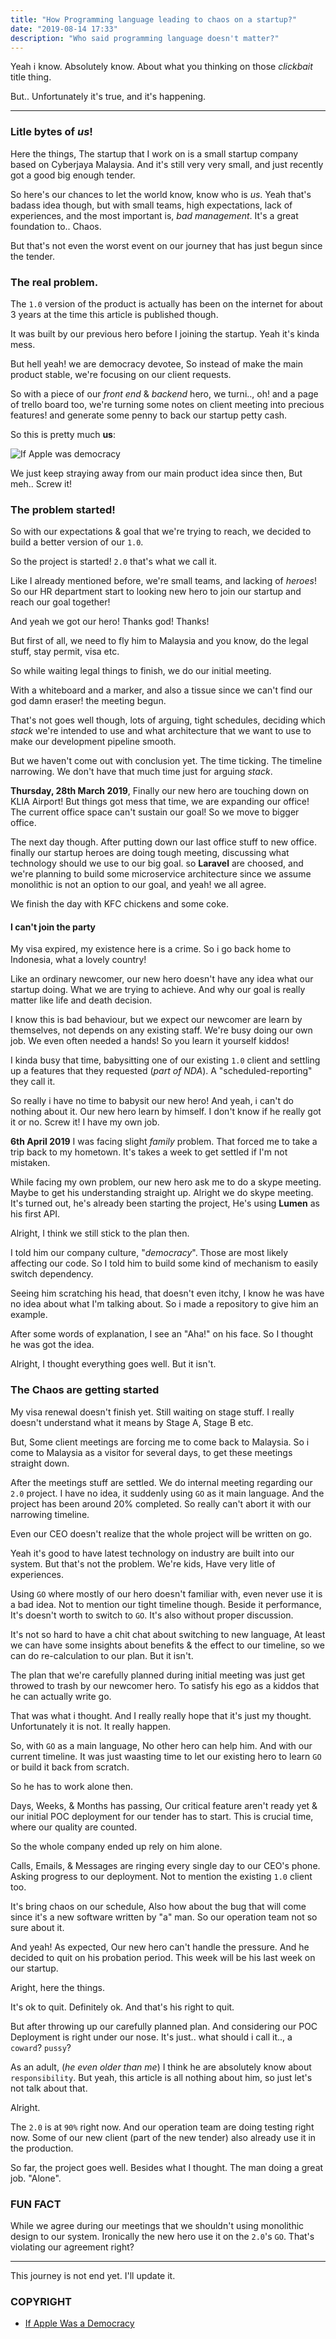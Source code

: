 ```yaml
---
title: "How Programming language leading to chaos on a startup?"
date: "2019-08-14 17:33"
description: "Who said programming language doesn't matter?"
---
```


Yeah i know. Absolutely know. About what you thinking on those _clickbait_ title thing.


But.. Unfortunately it's true, and it's happening.

---

### Litle bytes of _us_!

Here the things, The startup that I work on is a small startup company based on Cyberjaya Malaysia.
And it's still very very small, and just recently got a good big enough tender.

So here's our chances to let the world know, know who is _us_. Yeah that's badass idea though,
but with small teams, high expectations, lack of experiences, and the most important is, _bad management_. It's a great foundation to.. Chaos.

But that's not even the worst event on our journey that has just begun since the tender.

### The real problem.

The `1.0` version of the product is actually has been on the internet for about 3 years at the time this article is published though.

It was built by our previous hero before I joining the startup. Yeah it's kinda mess.

But hell yeah! we are democracy devotee, So instead of make the main product stable, we're focusing on our client requests.

So with a piece of our _front end_ & _backend_ hero, we turni.., oh! and a page of trello board too, we're turning some notes on client meeting into precious features!
and generate some penny to back our startup petty cash.

So this is pretty much **us**:

![If Apple was democracy](./if-apple-was-democracy.png)

We just keep straying away from our main product idea since then, But meh.. Screw it!


### The problem started!

So with our expectations & goal that we're trying to reach, we decided to build a better version of our `1.0`. 

So the project is started! `2.0` that's what we call it.

Like I already mentioned before, we're small teams, and lacking of _heroes_!
So our HR department start to looking new hero to join our startup and reach our goal together!

And yeah we got our hero! Thanks god! Thanks!

But first of all, we need to fly him to Malaysia and you know, do the legal stuff, stay permit, visa etc.

So while waiting legal things to finish, we do our initial meeting. 

With a whiteboard and a marker, and also a tissue since we can't find our god damn eraser! the meeting begun. 

That's not goes well though, lots of arguing, tight schedules, deciding which _stack_ we're intended to use and what architecture that we want to use to make our development pipeline smooth.

But we haven't come out with conclusion yet. The time ticking. The timeline narrowing.  We don't have that much time just for arguing _stack_.

**Thursday, 28th March 2019**, Finally our new hero are touching down on KLIA Airport! But things got mess that time,
we are expanding our office! The current office space can't sustain our goal! So we move to bigger office.

The next day though. After putting down our last office stuff to new office. finally our startup heroes are doing tough meeting, discussing what technology should we use to our big goal.
so **Laravel** are choosed, and we're planning to build some microservice architecture since we assume monolithic is not an option to our goal, and yeah! we all agree.

We finish the day with KFC chickens and some coke.


####  I can't join the party

My visa expired,  my existence here is a crime. So i go back home to Indonesia, what a lovely country!

Like an ordinary newcomer, our new hero doesn't have any idea what our startup doing. What we are trying to achieve. And why our goal is really matter like life and death decision.

I know this is bad behaviour, but we expect our newcomer are learn by themselves, not depends on any existing staff. We're busy doing our own job. We even often needed a hands! So you learn it yourself kiddos!

I kinda busy that time, babysitting one of our existing `1.0` client and settling up a features that they requested (_part of NDA_). A "scheduled-reporting" they call it.

So really i have no time to babysit our new hero! And yeah, i can't do nothing about it. Our new hero learn by himself. I don't know if he really got it or no. Screw it! I have my own job.

**6th April 2019** I was facing slight _family_ problem. That forced me to take a trip back to my hometown. It's takes a week to get settled if I'm not mistaken.

While facing my own problem, our new hero ask me to do a skype meeting. Maybe to get his understanding straight up. Alright we do skype meeting. It's turned out, he's already been starting the project, He's using **Lumen** as his first API.

Alright, I think we still stick to the plan then.

I told him our company culture, "_democracy_". Those are most likely affecting our code. So I told him to build some kind of mechanism to easily switch dependency.

Seeing him scratching his head, that doesn't even itchy, I know he was have no idea about what I'm talking about. So i made a repository to give him an example. 

After some words of explanation, I see an "Aha!" on his face. So I thought he was got the idea.

Alright, I thought everything goes well. But it isn't.

### The Chaos are getting started

My visa renewal doesn't finish yet. Still waiting on stage stuff. I really doesn't understand what it means by Stage A, Stage B etc.

But, Some client meetings are forcing me to come back to Malaysia. So i come to Malaysia as a visitor for several days, to get these meetings straight down. 

After the meetings stuff are settled. We do internal meeting regarding our `2.0` project. I have no idea, it suddenly using `GO` as it main language. And the project has been around 20% completed. So really can't abort it with our narrowing timeline.

Even our CEO doesn't realize that the whole project will be written on go.

Yeah it's good to have latest technology on industry are built into our system. But that's not the problem. We're kids, Have very litle of experiences.

Using `GO` where mostly of our hero doesn't familiar with, even never use it is a bad idea. Not to mention our tight timeline though. Beside it performance, 
It's doesn't worth to switch to `GO`. It's also without proper discussion.

It's not so hard to have a chit chat about switching to new language, At least we can have some insights about benefits & the effect to our timeline, so we can  do re-calculation to our plan. But it isn't. 

The plan that we're  carefully planned during initial meeting was just get throwed to trash by our newcomer hero. To satisfy his ego as a kiddos that he can actually write go. 

That was what i thought. And I really really hope that it's just my thought.
Unfortunately it is not. It really happen.

So, with `GO` as a main language, No other hero can help him. And with our current timeline. It was just waasting time to let our existing hero to learn `GO` or build it back from scratch.

So he has to work alone then.

Days, Weeks, & Months has passing, Our critical feature aren't ready yet &  our initial POC deployment for our tender has to start. This is crucial time, where our quality are counted.

So the whole company ended up rely on him alone.

Calls, Emails, & Messages are ringing every single day to our CEO's phone. Asking progress to our deployment. Not to mention the existing `1.0` client too.

It's bring chaos on our schedule, Also how about the bug that will come since it's a new software written by "a" man. So our operation team not so sure about it.

And yeah! As expected, Our new hero can't handle the pressure. And he decided to quit on his probation period.  This week will be his last week on our startup. 

Aright, here the things.

It's ok to quit. Definitely ok. And that's his right to quit.

But after throwing up our carefully planned plan. And considering our POC Deployment is right under our nose. It's just.. what should i call it.., a  `coward`? `pussy`?

As an adult, (_he even older than me_) I think he are absolutely know about `responsibility`. But yeah, this article is all nothing about him, so just let's not talk about that.

Alright.

The `2.0` is at `90%` right now. And our operation team are doing testing right now. Some of our new client (part of the new tender) also already use it in the production.

So far, the project goes well. Besides what I thought. The man doing a great job. "Alone".


### FUN FACT

While we agree during our meetings that we shouldn't using monolithic design to our system. Ironically the new hero use it on the `2.0`'s `GO`. That's violating our agreement right?


---

This journey is not end yet. I'll update it.



### COPYRIGHT

- [If Apple Was a Democracy](https://www.reddit.com/r/funny/comments/51pepa/if_apple_was_a_democracy/)
